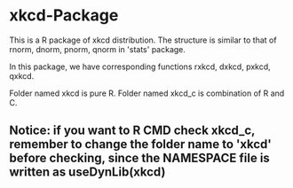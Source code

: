 # xkcd-Package

This is a R package of xkcd distribution. The structure is similar to that of rnorm, dnorm, pnorm, qnorm in 'stats' package.

In this package, we have corresponding functions rxkcd, dxkcd, pxkcd, qxkcd.

Folder named xkcd is pure R. Folder named xkcd_c is combination of R and C.

## Notice: if you want to R CMD check xkcd_c, remember to change the folder name to 'xkcd' before checking, since the NAMESPACE file is written as useDynLib(xkcd)
